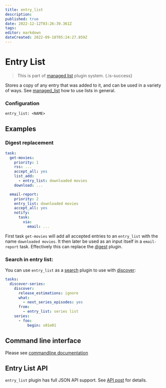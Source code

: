 ```yaml
---
title: entry_list
description: 
published: true
date: 2022-12-12T03:26:39.361Z
tags: 
editor: markdown
dateCreated: 2022-09-18T05:24:27.859Z
---
```


# Entry List
> This is part of [managed list](/Plugins/List) plugin system.
{.is-success}

Stores a copy of any entry that was added to it, and can be used in a variety of ways. 
See [managed_list](/Plugins/List/) how to use lists in general. 

### Configuration

```
entry_list: <NAME>
```

## Examples


### Digest replacement

```yaml
task:
  get-movies:
    priority: 1
    rss: ...
    accept_all: yes
    list_add:
      - entry_list: downloaded movies
    download: ...

  email-report:
    priority: 2
    entry_list: downloaded movies
    accept_all: yes
    notify:
      task:
        via:
          email: ...
```

First task `get-movies` will add all accepted entries to an `entry_list` with the name `downloaded movies`. It then later be used as an input itself in a `email-report` task. Effectively this can replace the [digest](/Plugins/digest) plugin.


### Search in entry list:

You can use `entry_list` as a [search](/Searches) plugin to use with [discover](/Plugins/discover):

```yaml
tasks:
  discover-series:
    discover:
      release_estimations: ignore
      what:
        - next_series_episodes: yes
      from:
        - entry_list: series list
    series:
      - foo:
          begin: s01e01
```

## Command line interface

Please see [commandline documentation](/CLI/entry-list)

## Entry List API
`entry_list` plugin has full JSON API support. See [API post](http://discuss.flexget.com/t/flexget-rest-api/) for details.